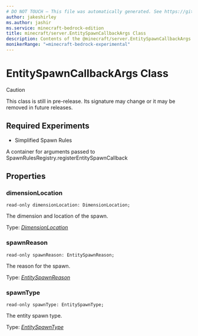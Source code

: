 ```yaml
---
# DO NOT TOUCH — This file was automatically generated. See https://github.com/mojang/minecraftapidocsgenerator to modify descriptions, examples, etc.
author: jakeshirley
ms.author: jashir
ms.service: minecraft-bedrock-edition
title: minecraft/server.EntitySpawnCallbackArgs Class
description: Contents of the @minecraft/server.EntitySpawnCallbackArgs class.
monikerRange: "=minecraft-bedrock-experimental"
---
```

# EntitySpawnCallbackArgs Class

> [!CAUTION]
> This class is still in pre-release.  Its signature may change or it may be removed in future releases.
 
## Required Experiments
- Simplified Spawn Rules


A container for arguments passed to SpawnRulesRegistry.registerEntitySpawnCallback

## Properties

### **dimensionLocation**
`read-only dimensionLocation: DimensionLocation;`

The dimension and location of the spawn.

Type: [*DimensionLocation*](DimensionLocation.md)

### **spawnReason**
`read-only spawnReason: EntitySpawnReason;`

The reason for the spawn.

Type: [*EntitySpawnReason*](EntitySpawnReason.md)

### **spawnType**
`read-only spawnType: EntitySpawnType;`

The entity spawn type.

Type: [*EntitySpawnType*](EntitySpawnType.md)
